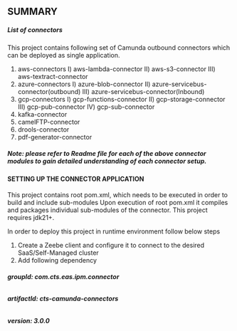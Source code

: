 ## SUMMARY


##### **List of connectors**
This project contains following set of Camunda outbound connectors which can be deployed as single application.

1) aws-connectors
     I) aws-lambda-connector
    II) aws-s3-connector
   III) aws-textract-connector
3) azure-connectors
    I) azure-blob-connector
   II) azure-servicebus-connector(outbound)
  III) azure-servicebus-connector(Inbound)
4) gcp-connectors
     I) gcp-functions-connector
    II) gcp-storage-connector
   III) gcp-pub-connector
    IV) gcp-sub-connector	
5) kafka-connector
6) camelFTP-connector
7) drools-connector
8) pdf-generator-connector

##### **Note: please refer to Readme file for each of the above connector modules to gain detailed understanding of each connector setup.**

#### **SETTING UP THE CONNECTOR APPLICATION**
This project contains root pom.xml, which needs to be executed in order to build and include sub-modules
Upon execution of root pom.xml it compiles and packages individual sub-modules of the connector.
This project requires jdk21+.

In order to deploy this project in runtime environment follow below steps

1) Create a Zeebe client and configure it to connect to the desired SaaS/Self-Managed cluster
2) Add following dependency 
  ###### **groupId: com.cts.eas.ipm.connector**
  ###### **artifactId: cts-camunda-connectors**
  ###### **version: 3.0.0**
 
